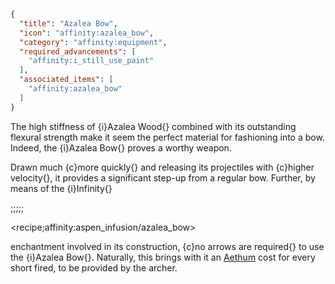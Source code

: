 ```json
{
  "title": "Azalea Bow",
  "icon": "affinity:azalea_bow",
  "category": "affinity:equipment",
  "required_advancements": [
    "affinity:i_still_use_paint"
  ],
  "associated_items": [
    "affinity:azalea_bow"
  ]
}
```

The high stiffness of {i}Azalea Wood{} combined with its outstanding flexural strength make it seem the perfect material
for fashioning into a bow. Indeed, the {i}Azalea Bow{} proves a worthy weapon.


Drawn much {c}more quickly{} and releasing its projectiles with {c}higher velocity{}, it provides a significant step-up
from a regular bow. Further, by means of the {i}Infinity{}

;;;;;

<recipe;affinity:aspen_infusion/azalea_bow>

enchantment involved in its construction, {c}no arrows are required{} to use the {i}Azalea Bow{}. Naturally, this brings
with it an [Aethum](^affinity:aethum) cost for every short fired, to be provided by the archer.